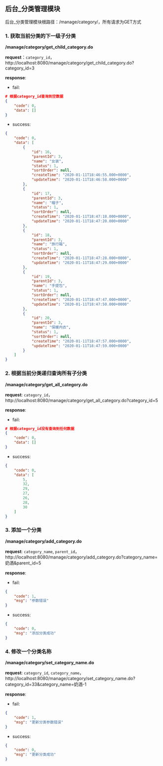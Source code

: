 ## 后台_分类管理模块

后台_分类管理模块根路径：/manage/category/，所有请求为GET方式

### 1. 获取当前分类的下一级子分类

**/manage/category/get_child_category.do**

**request**：`category_id`，http://localhost:8080/manage/category/get_child_category.do?category_id=3

**response**:
- fail:
```json
# 根据category_id查询到空数据
{
    "code": 0,
    "data": []
}
```

- success:
```json
{
    "code": 0,
    "data": [
        {
            "id": 16,
            "parentId": 3,
            "name": "女装",
            "status": 1,
            "sortOrder": null,
            "createTime": "2020-01-11T18:46:55.000+0000",
            "updateTime": "2020-01-11T18:46:58.000+0000"
        },
        {
            "id": 17,
            "parentId": 3,
            "name": "帽子",
            "status": 1,
            "sortOrder": null,
            "createTime": "2020-01-11T18:47:18.000+0000",
            "updateTime": "2020-01-11T18:47:20.000+0000"
        },
        {
            "id": 18,
            "parentId": 3,
            "name": "旅行箱",
            "status": 1,
            "sortOrder": null,
            "createTime": "2020-01-11T18:47:28.000+0000",
            "updateTime": "2020-01-11T18:47:29.000+0000"
        },
        {
            "id": 19,
            "parentId": 3,
            "name": "手提包",
            "status": 1,
            "sortOrder": null,
            "createTime": "2020-01-11T18:47:47.000+0000",
            "updateTime": "2020-01-11T18:47:50.000+0000"
        },
        {
            "id": 20,
            "parentId": 3,
            "name": "保暖内衣",
            "status": 1,
            "sortOrder": null,
            "createTime": "2020-01-11T18:47:57.000+0000",
            "updateTime": "2020-01-11T18:47:59.000+0000"
        }
    ]
}
```

### 2. 根据当前分类递归查询所有子分类
**/manage/category/get_all_category.do**

**request**: `category_id`，http://localhost:8080/manage/category/get_all_category.do?category_id=5

**response**:
- fail:
```json
# 根据category_id没有查询到任何数据
{
    "code": 0,
    "data": []
}
```

- success:
```json
{
    "code": 0,
    "data": [
        5,
        32,
        29,
        27,
        26,
        28,
        30
    ]
}
```

### 3. 添加一个分类
**/manage/category/add_category.do**

**request**: `category_name`, `parent_id`，http://localhost:8080/manage/category/add_category.do?category_name=奶酒&parent_id=5

**response**:
- fail:
```json
{
    "code": 1,
    "msg": "参数错误"
}
```

- success:
```json
{
    "code": 0,
    "msg": "添加分类成功"
}
```

### 4. 修改一个分类名称
**/manage/category/set_category_name.do**

**request**: `category_id`, `category_name`，http://localhost:8080/manage/category/set_category_name.do?category_id=33&category_name=奶酒-1

**response**:
- fail:
```json
{
    "code": 1,
    "msg": "更新分类参数错误"
}
```

- success:
```json
{
    "code": 0,
    "msg": "更新分类成功"
}
```